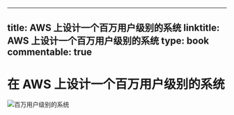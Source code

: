 
---
title: AWS 上设计一个百万用户级别的系统
linktitle: AWS 上设计一个百万用户级别的系统
type: book
commentable: true
---

# 在 AWS 上设计一个百万用户级别的系统

![百万用户级别的系统](https://pic.imgdb.cn/item/605950b68322e6675cff5e81.png)

    